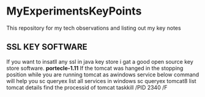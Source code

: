 # MyExperimentsKeyPoints

This repository for my tech observations and listing out my key notes
<h2>SSL KEY SOFTWARE</h2>
If you want to insatll any ssl in java key store i gat a good open source key store software.
<b>portecle-1.11</b>
If the tomcat was hanged in the stopping position while you are running tomcat as awindows service below command will help you
sc queryex
list all services in windows
sc queryex tomcat8
list tomcat details find the processid of tomcat
taskkill /PID 2340 /F
